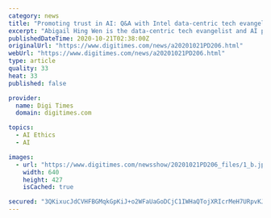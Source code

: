 ```yaml
---
category: news
title: "Promoting trust in AI: Q&A with Intel data-centric tech evangelist Abigail Hing Wen"
excerpt: "Abigail Hing Wen is the data-centric tech evangelist and AI podcast host for Intel. Beside her work at Intel, she has multiple identities: a lawyer in venture capital, a leader in emerging AI tech, a New York Times bestseller novelist,"
publishedDateTime: 2020-10-21T02:38:00Z
originalUrl: "https://www.digitimes.com/news/a20201021PD206.html"
webUrl: "https://www.digitimes.com/news/a20201021PD206.html"
type: article
quality: 33
heat: 33
published: false

provider:
  name: Digi Times
  domain: digitimes.com

topics:
  - AI Ethics
  - AI

images:
  - url: "https://www.digitimes.com/newsshow/20201021PD206_files/1_b.jpg"
    width: 640
    height: 427
    isCached: true

secured: "3QKixucJdCVHFBGMqkGpKiJ+o2WFaUaGoDCjC1IWHaQTojXRIcrMeH7URpvKJjc3wVkCziyvQ+fW9KQeHERtGYT++Ji7jyvu8ODTZwIhWWnvKDr6R+/ivpcDo6eccwSNSO93ZvOgfCHMwIbVhE9A4kYKASF4bcAkaeF42uUAvmjD7Wb/ZaJK+e+fc3fCbJmUnFUldlSrYiggfbwPnt6ETymldqLowDoLjVmmNxpMrTaaKSK6853GlthE3a9qwbVhsHjm0Ow8MTGMB80K9D1tjJMxnJO8znINCkjYfM9s/1krc5lbimzlU23EAE1HlSwOuQmrLEeLDR1sRS4OME0JASirflupGbPB20sHeDTHgU4=;CB+7jdZOhbyo8+gCWa4Amw=="
---
```


